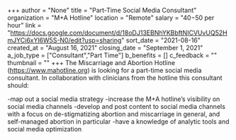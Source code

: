 +++
author = "None"
title = "Part-Time Social Media Consultant"
organization = "M+A Hotline"
location = "Remote"
salary = "$40-$50 per hour"
link = "https://docs.google.com/document/d/18oDJ13EBNhYKBbftNICVUvUQ52HmJYCi6xYl6W5S-N0/edit?usp=sharing"
sort_date = "2021-08-16"
created_at = "August 16, 2021"
closing_date = "September 1, 2021"
a_job_type = ["Consultant","Part Time"]
b_benefits = []
c_feedback = ""
thumbnail = ""
+++
The Miscarriage and Abortion Hotline (https://www.mahotline.org) is looking for a part-time social media consultant. In collaboration with clinicians from the hotline this consultant should:

-map out a social media strategy
-increase the M+A hotline’s visibility on social media channels
-develop and post content to social media channels with a focus on de-stigmatizing abortion and miscarriage in general, and self-managed abortion in particular
-have a knowledge of analytic tools and social media optimization
